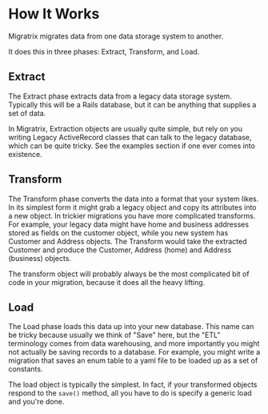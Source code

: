 # How It Works

Migratrix migrates data from one data storage system to another.

It does this in three phases: Extract, Transform, and Load.

## Extract

The Extract phase extracts data from a legacy data storage system.
Typically this will be a Rails database, but it can be anything that
supplies a set of data.

In Migratrix, Extraction objects are usually quite simple, but rely on
you writing Legacy ActiveRecord classes that can talk to the legacy
database, which can be quite tricky. See the examples section if one
ever comes into existence.

## Transform

The Transform phase converts the data into a format that your system
likes. In its simplest form it might grab a legacy object and copy its
attributes into a new object. In trickier migrations you have more
complicated transforms. For example, your legacy data might have
home and business addresses stored as fields on the customer object,
while you new system has Customer and Address objects. The Transform
would take the extracted Customer and produce the Customer, Address
(home) and Address (business) objects.

The transform object will probably always be the most complicated bit
of code in your migration, because it does all the heavy lifting.

## Load

The Load phase loads this data up into your new database. This name
can be tricky because usually we think of "Save" here, but the "ETL"
terminology comes from data warehousing, and more importantly you
might not actually be saving records to a database. For example, you
might write a migration that saves an enum table to a yaml file to be
loaded up as a set of constants.

The load object is typically the simplest. In fact, if your
transformed objects respond to the `save()` method, all you have
to do is specify a generic load and you're done.

